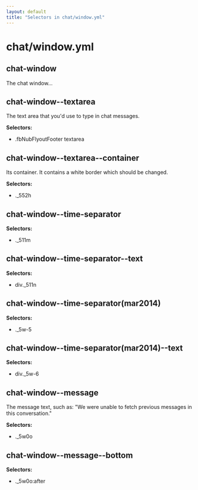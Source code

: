 ```yaml
---
layout: default
title: "Selectors in chat/window.yml"
---
```


# chat/window.yml



## chat-window

The chat window...



## chat-window--textarea


The text area that you'd use to type in chat messages.


__Selectors:__

 * .fbNubFlyoutFooter textarea



## chat-window--textarea--container


Its container. It contains a white border which should be changed.


__Selectors:__

 * .\_552h



## chat-window--time-separator

__Selectors:__

 * .\_511m



## chat-window--time-separator--text

__Selectors:__

 * div.\_511n



## chat-window--time-separator(mar2014)

__Selectors:__

 * .\_5w-5



## chat-window--time-separator(mar2014)--text

__Selectors:__

 * div.\_5w-6



## chat-window--message


The message text, such as:
"We were unable to fetch previous messages in this conversation."


__Selectors:__

 * .\_5w0o



## chat-window--message--bottom

__Selectors:__

 * .\_5w0o:after

